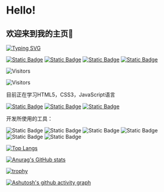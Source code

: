 # Hello!
## 欢迎来到我的主页👏


 <a href="#"><img src="https://readme-typing-svg.demolab.com?font=Fira+Code&weight=500&size=21&pause=10&color=000000&center=%E7%9C%9F%E7%9A%84&vCenter=%E7%9C%9F%E7%9A%84&repeat=%E7%9C%9F%E7%9A%84&random=%E7%9C%9F%E7%9A%84&width=200&height=30&lines=Hello+World+!;Hello+World+!" alt="Typing SVG" /></a>

[![Static Badge](https://img.shields.io/badge/Github-black?logo=Github)](https://github.com/xzyl4303)
[![Static Badge](https://img.shields.io/badge/%E4%B8%AA%E4%BA%BA%E7%BD%91%E7%AB%99-grey?logo=Github)](https://xzyl4303.github.io/)
[![Static Badge](https://img.shields.io/badge/blogger-orange?logo=blogger&logoColor=%23ffffff)](https://xgwji.blogspot.com/)
[![Static Badge](https://img.shields.io/badge/BiliBili-pink?logo=bilibili)
](https://space.bilibili.com/1179220018)

![Visitors](https://api.visitorbadge.io/api/visitors?path=xzyl4303&label=%E8%AE%BF%E9%97%AE%E6%95%B0%E9%87%8F&labelColor=%23d9e3f0&countColor=%232ccce4&style=flat)

![Visitors](https://api.visitorbadge.io/api/visitors?path=xzyl4303.github.io&label=%E4%B8%AA%E4%BA%BA%E7%BD%91%E7%AB%99%E8%AE%BF%E9%97%AE%E6%95%B0%E9%87%8F&labelColor=%23d9e3f0&countColor=%232ccce4)



目前正在学习HTML5，CSS3，JavaScript语言


[![Static Badge](https://img.shields.io/badge/HTML5-orange?logo=HTML5&logoColor=%23ffffff)](#)
[![Static Badge](https://img.shields.io/badge/CSS3-blue?logo=CSS3&logoColor=%23ffffff)](#)
[![Static Badge](https://img.shields.io/badge/JavaScript-yellow?logo=Javascript&logoColor=%23ffffff)](#)

开发所使用的工具：

![Static Badge](https://img.shields.io/badge/Vercel-black?logo=Vercel&logoColor=%23ffffff)
![Static Badge](https://img.shields.io/badge/Github-black?logo=GitHub&logoColor=%23ffffff)
![Static Badge](https://img.shields.io/badge/ChatGPT-black?logo=openai&logoColor=%23ffffff)
![Static Badge](https://img.shields.io/badge/Visual%20Studio%20Code-black?logo=visualstudiocode&logoColor=blue)
![Static Badge](https://img.shields.io/badge/Xcode-black?logo=xcode&logoColor=blue)
![Static Badge](https://img.shields.io/badge/Chrome-black?logo=googlechrome)



[![Top Langs](https://github-readme-stats.vercel.app/api/top-langs/?username=xzyl4303&layout=compact)](https://github.com/anuraghazra/github-readme-stats)

[![Anurag's GitHub stats](https://github-readme-stats.vercel.app/api?username=xzyl4303&show_icons=true&theme=graywhite)](#)

[![trophy](https://github-profile-trophy.vercel.app/?username=xzyl4303)](https://github.com/ryo-ma/github-profile-trophy)

[![Ashutosh's github activity graph](https://github-readme-activity-graph.vercel.app/graph?username=xzyl4303&theme=react)](https://github.com/ashutosh00710/github-readme-activity-graph)


